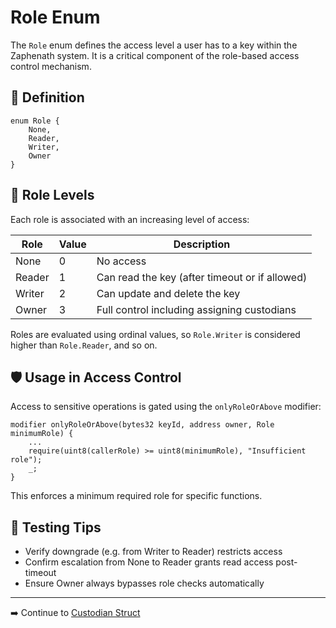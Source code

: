 # Role Enum

The `Role` enum defines the access level a user has to a key within the Zaphenath system. It is a critical component of the role-based access control mechanism.

## 📘 Definition

```solidity
enum Role {
    None,
    Reader,
    Writer,
    Owner
}
```

## 🔐 Role Levels

Each role is associated with an increasing level of access:

| Role   | Value | Description                                    |
| ------ | ----- | ---------------------------------------------- |
| None   | 0     | No access                                      |
| Reader | 1     | Can read the key (after timeout or if allowed) |
| Writer | 2     | Can update and delete the key                  |
| Owner  | 3     | Full control including assigning custodians    |

Roles are evaluated using ordinal values, so `Role.Writer` is considered higher than `Role.Reader`, and so on.

## 🛡 Usage in Access Control

Access to sensitive operations is gated using the `onlyRoleOrAbove` modifier:

```solidity
modifier onlyRoleOrAbove(bytes32 keyId, address owner, Role minimumRole) {
    ...
    require(uint8(callerRole) >= uint8(minimumRole), "Insufficient role");
    _;
}
```

This enforces a minimum required role for specific functions.

## 🧪 Testing Tips

- Verify downgrade (e.g. from Writer to Reader) restricts access
- Confirm escalation from None to Reader grants read access post-timeout
- Ensure Owner always bypasses role checks automatically

---

➡️ Continue to [Custodian Struct](custodian.md)
